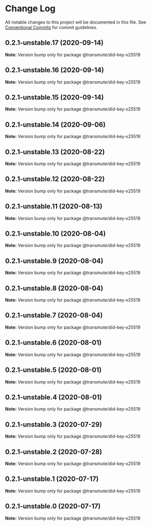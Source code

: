 # Change Log

All notable changes to this project will be documented in this file.
See [Conventional Commits](https://conventionalcommits.org) for commit guidelines.

## 0.2.1-unstable.17 (2020-09-14)

**Note:** Version bump only for package @transmute/did-key-x25519





## 0.2.1-unstable.16 (2020-09-14)

**Note:** Version bump only for package @transmute/did-key-x25519





## 0.2.1-unstable.15 (2020-09-14)

**Note:** Version bump only for package @transmute/did-key-x25519





## 0.2.1-unstable.14 (2020-09-06)

**Note:** Version bump only for package @transmute/did-key-x25519





## 0.2.1-unstable.13 (2020-08-22)

**Note:** Version bump only for package @transmute/did-key-x25519





## 0.2.1-unstable.12 (2020-08-22)

**Note:** Version bump only for package @transmute/did-key-x25519





## 0.2.1-unstable.11 (2020-08-13)

**Note:** Version bump only for package @transmute/did-key-x25519





## 0.2.1-unstable.10 (2020-08-04)

**Note:** Version bump only for package @transmute/did-key-x25519





## 0.2.1-unstable.9 (2020-08-04)

**Note:** Version bump only for package @transmute/did-key-x25519





## 0.2.1-unstable.8 (2020-08-04)

**Note:** Version bump only for package @transmute/did-key-x25519





## 0.2.1-unstable.7 (2020-08-04)

**Note:** Version bump only for package @transmute/did-key-x25519





## 0.2.1-unstable.6 (2020-08-01)

**Note:** Version bump only for package @transmute/did-key-x25519





## 0.2.1-unstable.5 (2020-08-01)

**Note:** Version bump only for package @transmute/did-key-x25519





## 0.2.1-unstable.4 (2020-08-01)

**Note:** Version bump only for package @transmute/did-key-x25519





## 0.2.1-unstable.3 (2020-07-29)

**Note:** Version bump only for package @transmute/did-key-x25519





## 0.2.1-unstable.2 (2020-07-28)

**Note:** Version bump only for package @transmute/did-key-x25519





## 0.2.1-unstable.1 (2020-07-17)

**Note:** Version bump only for package @transmute/did-key-x25519





## 0.2.1-unstable.0 (2020-07-17)

**Note:** Version bump only for package @transmute/did-key-x25519
